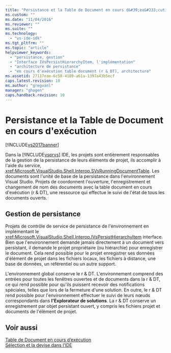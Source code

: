 ```yaml
---
title: "Persistance et la Table de Document en cours d&#39;ex&#233;cution | Microsoft Docs"
ms.custom: ""
ms.date: "11/04/2016"
ms.reviewer: ""
ms.suite: ""
ms.technology: 
  - "vs-ide-sdk"
ms.tgt_pltfrm: ""
ms.topic: "article"
helpviewer_keywords: 
  - "persistance, gestion"
  - "Interface IVsPersistHierarchyItem, l'implémentation"
  - "architecture de persistance"
  - "en cours d'exécution table document (r & DT), architecture"
ms.assetid: 27117eae-6c58-4189-a61a-1397a43b5ecf
caps.latest.revision: 10
ms.author: "gregvanl"
manager: "ghogen"
caps.handback.revision: 10
---
```

# Persistance et la Table de Document en cours d&#39;ex&#233;cution
[!INCLUDE[vs2017banner](../../code-quality/includes/vs2017banner.md)]

Dans la [!INCLUDE[vsprvs](../../code-quality/includes/vsprvs_md.md)] IDE, les projets sont entièrement responsables de la gestion de la persistance de leurs éléments de projet, ils accomplir à l'aide du service, <xref:Microsoft.VisualStudio.Shell.Interop.SVsRunningDocumentTable>. Les documents sont l'unité de base de la persistance dans l'environnement Visual Studio. Projets de coordonnent l'ouverture, l'enregistrement et changement de nom des documents avec la table document en cours d'exécution \(r & DT\), une ressource qui effectue le suivi de l'état de tous les documents ouverts.  
  
## Gestion de persistance  
 Projets de contrôle de service de persistance de l'environnement en implémentant le <xref:Microsoft.VisualStudio.Shell.Interop.IVsPersistHierarchyItem> interface. Bien que l'environnement demande jamais directement à un document vers persistant, il demande le projet propriétaire \(ou hiérarchie\) pour enregistrer le document. Cela rend possible pour le projet enregistrer ses données d'élément de projet dans les fichiers locaux, les fichiers à distance, une base de données, un référentiel ou un autre support.  
  
 L'environnement global conserve le r & DT. L'environnement comprend des entrées pour toutes les fenêtres ouvertes et de documents dans la r & DT, ce qui rend possible pour qu'ils puissent recevoir des notifications spéciales, telles que lors de la fermeture d'une solution. En outre, le r & DT rend possible pour l'environnement effectuer le suivi de leurs nœuds correspondants dans **l'Explorateur de solutions**. La r & DT conserve un enregistrement par objet persistant ouvert, y compris les fichiers projet et documents de l'élément de projet.  
  
## Voir aussi  
 [Table de Document en cours d’exécution](../../extensibility/internals/running-document-table.md)   
 [Sélection et la devise dans l’IDE](../../extensibility/internals/selection-and-currency-in-the-ide.md)